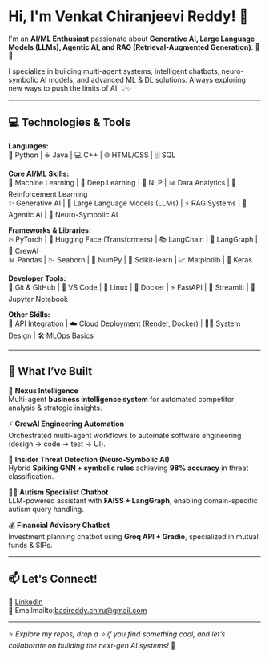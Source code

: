# Hi, I'm Venkat Chiranjeevi Reddy! 👋  
I'm an **AI/ML Enthusiast** passionate about **Generative AI, Large Language Models (LLMs), Agentic AI, and RAG (Retrieval-Augmented Generation)**. 🚀🤖  

I specialize in building multi-agent systems, intelligent chatbots, neuro-symbolic AI models, and advanced ML & DL solutions. Always exploring new ways to push the limits of AI. 💡✨ 

---

## 💻 Technologies & Tools  

**Languages:**  
🐍 Python | ☕ Java | 💻 C++ | 🌐 HTML/CSS | 🗄️ SQL  

**Core AI/ML Skills:**  
🧠 Machine Learning | 🤖 Deep Learning | 🔗 NLP | 📊 Data Analytics | 🔄 Reinforcement Learning  
✨ Generative AI | 🦾 Large Language Models (LLMs) | ⚡ RAG Systems | 🤝 Agentic AI | 🔐 Neuro-Symbolic AI  

**Frameworks & Libraries:**  
🔥 PyTorch | 🤗 Hugging Face (Transformers) | 📚 LangChain | 🔗 LangGraph | 🦙 CrewAI  
📊 Pandas | 📉 Seaborn | 🐼 NumPy | 🧮 Scikit-learn | 📈 Matplotlib | 🧩 Keras  

**Developer Tools:**  
🌲 Git & GitHub | 📝 VS Code | 🐧 Linux | 🐳 Docker | ⚡ FastAPI | 🎨 Streamlit | 📓 Jupyter Notebook  

**Other Skills:**  
🔌 API Integration | ☁️ Cloud Deployment (Render, Docker) | 🧑‍💻 System Design | 🛠️ MLOps Basics  

---

## 🌟 What I’ve Built 

🤖 **Nexus Intelligence**  
Multi-agent **business intelligence system** for automated competitor analysis & strategic insights.  

⚡ **CrewAI Engineering Automation**  
Orchestrated multi-agent workflows to automate software engineering (design → code → test → UI).  

🔐 **Insider Threat Detection (Neuro-Symbolic AI)**  
Hybrid **Spiking GNN + symbolic rules** achieving **98% accuracy** in threat classification.  

🧑‍⚕️ **Autism Specialist Chatbot**  
LLM-powered assistant with **FAISS + LangGraph**, enabling domain-specific autism query handling.  

💰 **Financial Advisory Chatbot**  
Investment planning chatbot using **Groq API + Gradio**, specialized in mutual funds & SIPs.  


---

## 📫 Let's Connect!  
👔 [LinkedIn](https://www.linkedin.com/in/venkat-chiranjeevi-reddy-basireddy/)  
📧 Emailmailto:basireddy.chiru@gmail.com 

---

⭐ *Explore my repos, drop a ⭐ if you find something cool, and let’s collaborate on building the next-gen AI systems!* 🚀  


<!--
**venkatchiranjeevireddy/venkatchiranjeevireddy** is a ✨ _special_ ✨ repository because its `README.md` (this file) appears on your GitHub profile.

Here are some ideas to get you started:

- 🔭 I’m currently working on ...
- 🌱 I’m currently learning ...
- 👯 I’m looking to collaborate on ...
- 🤔 I’m looking for help with ...
- 💬 Ask me about ...
- 📫 How to reach me: ...
- 😄 Pronouns: ...
- ⚡ Fun fact: ...
-->
